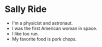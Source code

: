 # Sally Ride

- I'm a physicist and astronaut.
- I was the first American woman in space.
- I like too run.
- My favorite food is pork chops.
